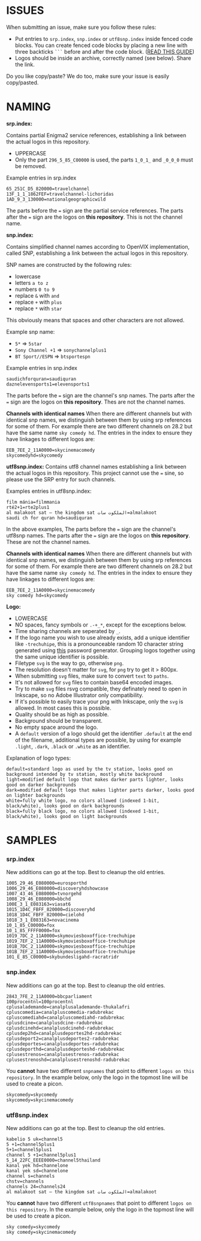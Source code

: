 # ISSUES

When submitting an issue, make sure you follow these rules:

- Put entries to `srp.index`, `snp.index` or `utf8snp.index` inside fenced code blocks. You can create fenced code blocks by placing a new line with three backticks ` ``` ` before and after the code block. ([READ THIS GUIDE](https://help.github.com/articles/creating-and-highlighting-code-blocks/))
- Logos should be inside an archive, correctly named (see below). Share the link.

Do you like copy/paste? We do too, make sure your issue is easily copy/pasted.

# NAMING

__srp.index:__

Contains partial Enigma2 service references, establishing a link between the actual logos in this repository.

- UPPERCASE
- Only the part `296_5_85_C00000` is used, the parts `1_0_1_` and `_0_0_0` must be removed.

Example entries in srp.index

```
65_251C_D5_820000=travelchannel
13F_1_1_1862FEF=travelchannel-lichoridas
1AD_9_3_130000=nationalgeographicwild
```
The parts before the `=` sign are the partial service references.
The parts after the `=` sign are the logos on **this repository**. This is not the channel name.

__snp.index:__

Contains simplified channel names according to OpenVIX implementation, called SNP, establishing a link between the actual logos in this repository.

SNP names are constructed by the following rules:

- lowercase
- letters `a to z`
- numbers `0 to 9`
- replace `&` with `and`
- replace `+` with `plus`
- replace `*` with `star`

This obviously means that spaces and other characters are not allowed.

Example snp name:

- `5*` => `5star`
- `Sony Channel +1` => `sonychannelplus1`
- `BT Sport//ESPN` => `btsportespn`

Example entries in snp.index

```
saudichforquran=saudiquran
daznelevensports1=elevensports1
```
The parts before the `=` sign are the channel's snp names.
The parts after the `=` sign are the logos on **this repository**. Thes are not the channel names.

**Channels with identical names**
When there are different channels but with identical snp names, we distinguish between them by using srp references for some of them. For example there are two different channels on 28.2 but have the same name `sky comedy hd`. The entries in the index to ensure they have linkages to different logos are:

```
EEB_7EE_2_11A0000=skycinemacomedy
skycomedyhd=skycomedy
```


__utf8snp.index:__
Contains utf8 channel names establishing a link between the actual logos in this repository. 
This project cannot use the `=` sine, so please use the SRP entry for such channels.

Examples entries in utf8snp.index:
```
film mánia=filmmania
rté2+1=rte2plus1
al malakoot sat – the kingdom sat الملكوت سات=almalakoot
saudi ch for quran hd=saudiquran
```
In the above examples, 
The parts before the `=` sign are the channel's utf8snp names.
The parts after the `=` sign are the logos on **this repository**. These are not the channel names.

**Channels with identical names**
When there are different channels but with identical snp names, we distinguish between them by using srp references for some of them. For example there are two different channels on 28.2 but have the same name `sky comedy hd`. The entries in the index to ensure they have linkages to different logos are:

```
EEB_7EE_2_11A0000=skycinemacomedy
sky comedy hd=skycomedy
```

__Logo:__

- LOWERCASE
- NO spaces, fancy symbols or `.-+_*`, except for the exceptions below.
- Time sharing channels are seperated by `_`.
- If the logo name you wish to use already exists, add a unique identifier like `-trechuhipe`, this is a pronounceable random 10 character string generated using [this](http://www.generate-password.com) password generator. Grouping logos together using the same unique identifier is possible.
- Filetype `svg` is the way to go, otherwise `png`.
- The resolution doesn't matter for `svg`, for `png` try to get it > 800px.
- When submitting `svg` files, make sure to convert `text` to `paths`.
- It's not allowed for `svg` files to contain base64 encoded images.
- Try to make `svg` files rsvg compatible, they definately need to open in Inkscape, so no Adobe Illustrator only compatibility.
- If it's possible to easily trace your png with Inkscape, only the `svg` is allowed. In most cases this is possible.
- Quality should be as high as possible.
- Background should be transparent.
- No empty space around the logo.
- A `default` version of a logo should get the identifier `.default` at the end of the filename, additional types are possible, by using for example `.light`, `.dark`, `.black` or `.white` as an identifier.

Explanation of logo types:
```
default=standard logo as used by the tv station, looks good on background intended by tv station, mostly white background
light=modified default logo that makes darker parts lighter, looks good on darker backgrounds
dark=modified default logo that makes lighter parts darker, looks good on lighter backgrounds
white=fully white logo, no colors allowed (indexed 1-bit, black/white), looks good on dark backgrounds
black=fully black logo, no colors allowed (indexed 1-bit, black/white), looks good on light backgrounds
```

# SAMPLES

### srp.index

New additions can go at the top. Best to cleanup the old entries.

```
1005_29_46_E080000=eurosporthd
1006_29_46_E080000=discoveryhdshowcase
1007_43_46_E080000=tvnorgehd
1008_29_46_E080000=bbchd
100E_3_1_E083163=viasat6
1015_1D4C_FBFF_820000=discoveryhd
1018_1D4C_FBFF_820000=cielohd
1018_3_1_E083163=novacinema
10_1_85_C00000=fox
10_1_85_FFFF0000=fox
1019_7DC_2_11A0000=skymoviesboxoffice-trechuhipe
1019_7EF_2_11A0000=skymoviesboxoffice-trechuhipe
101B_7DC_2_11A0000=skymoviesboxoffice-trechuhipe
101B_7EF_2_11A0000=skymoviesboxoffice-trechuhipe
101_E_85_C00000=skybundesligahd-racratridr
```

### snp.index

New additions can go at the top. Best to cleanup the old entries.

```
2843_7FE_2_11A0000=bbcparliament
100procentnl=100procentnl
cplusalademande=canalplusalademande-thukalafri
cpluscomedia=canalpluscomedia-radubrekac
cpluscomediahd=canalpluscomediahd-radubrekac
cplusdcine=canalplusdcine-radubrekac
cplusdcinehd=canalplusdcinehd-radubrekac
cplusdep2hd=canalplusdeportes2hd-radubrekac
cplusdeport2=canalplusdeportes2-radubrekac
cplusdeportes=canalplusdeportes-radubrekac
cplusdeporthd=canalplusdeporteshd-radubrekac
cplusestrenos=canalplusestrenos-radubrekac
cplusestrenoshd=canalplusestrenoshd-radubrekac
```

You **cannot** have two different `snpnames` that point to different `logos on this repository`. In the example below, only the logo in the topmost line will be used to create a picon.
```
skycomedy=skycomedy
skycomedy=skycinemacomedy
```

### utf8snp.index

New additions can go at the top. Best to cleanup the old entries.

```
kabelio 5 uk=channel5
5 +1=channel5plus1
5+1=channel5plus1
channel 5 +1=channel5plus1
5_14_22FC_EEEE0000=channel5thailand
kanal yek hd=channelone
kanal yek sd=channelone
channel s=channels
chstv=channels
channels 24=channels24
al malakoot sat – the kingdom sat الملكوت سات=almalakoot
```

You **cannot** have two different `utf8snpnames` that point to different `logos on this repository`. In the example below, only the logo in the topmost line will be used to create a picon.
```
sky comedy=skycomedy
sky comedy=skycinemacomedy
```